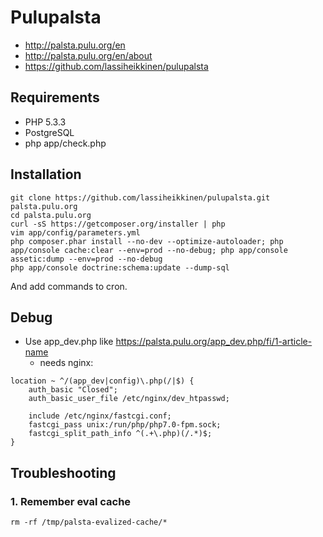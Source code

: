 # Pulupalsta

* http://palsta.pulu.org/en
* http://palsta.pulu.org/en/about
* https://github.com/lassiheikkinen/pulupalsta

## Requirements

* PHP 5.3.3
* PostgreSQL
* php app/check.php

## Installation

```
git clone https://github.com/lassiheikkinen/pulupalsta.git palsta.pulu.org
cd palsta.pulu.org
curl -sS https://getcomposer.org/installer | php
vim app/config/parameters.yml
php composer.phar install --no-dev --optimize-autoloader; php app/console cache:clear --env=prod --no-debug; php app/console assetic:dump --env=prod --no-debug
php app/console doctrine:schema:update --dump-sql
```

And add commands to cron.

## Debug

* Use app_dev.php like https://palsta.pulu.org/app_dev.php/fi/1-article-name
    * needs nginx:

````
location ~ ^/(app_dev|config)\.php(/|$) {
    auth_basic "Closed";
    auth_basic_user_file /etc/nginx/dev_htpasswd;

    include /etc/nginx/fastcgi.conf;
    fastcgi_pass unix:/run/php/php7.0-fpm.sock;
    fastcgi_split_path_info ^(.+\.php)(/.*)$;
}
````

## Troubleshooting

### 1. Remember eval cache

````
rm -rf /tmp/palsta-evalized-cache/*
````
